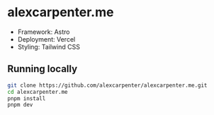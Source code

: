 # alexcarpenter.me

- Framework: Astro
- Deployment: Vercel
- Styling: Tailwind CSS

## Running locally

```bash
git clone https://github.com/alexcarpenter/alexcarpenter.me.git
cd alexcarpenter.me
pnpm install
pnpm dev
```
